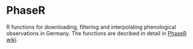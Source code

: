# PhaseR
R functions for downloading, filtering and interpolating phenological observations in Germany. The functions are decribed in detail in [PhaseR wiki](https://github.com/FLFgit/PhaseR/wiki).
